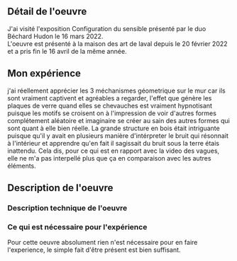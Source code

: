 ## Détail de l'oeuvre
J'ai visité l'exposition Configuration du sensible présenté par le duo Béchard Hudon le 16 mars 2022.  
L'oeuvre est présenté à la maison des art de laval depuis le 20 février 2022 et a pris fin le 16 avril de la même année.

## Mon expérience
j'ai réellement apprécier les 3 méchanismes géometrique sur le mur car ils sont vraiment captivent et agréables a regarder, l'effet que génère les plaques de verre quand elles se chevauches est vraiment hypnotisant puisque les motifs se croisent on à l'impression de voir d'autres formes complétement aléatoire et imaginaire se créer au sain des autres formes qui sont quant à elle bien réelle. La grande structure en bois était intriguante puisque qu'il y avait en plusieurs manière d'intérpreter le bruit qui résonnait à l'intérieur et apprendre qu'en fait il sagissait du bruit sous la terre étais inattendu. Cela dis, pour ce qui est en rapport avec la video des vagues, elle ne m'a pas interpellé plus que ça en comparaison avec les autres éléments.

## Description de l'oeuvre


### Description technique de l'oeuvre


### Ce qui est nécessaire pour l'expérience
Pour cette oeuvre absolument rien n'est nécessaire pour en faire l'experience, le simple fait d'être présent est bien suffisant.
